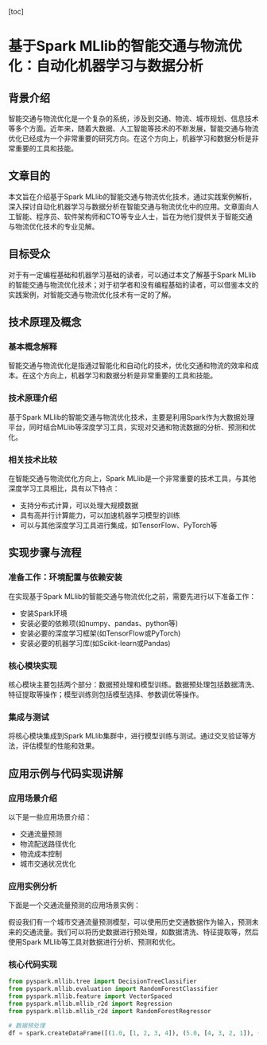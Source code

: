 
[toc]                    
                
                
基于Spark MLlib的智能交通与物流优化：自动化机器学习与数据分析
==================

背景介绍
------------

智能交通与物流优化是一个复杂的系统，涉及到交通、物流、城市规划、信息技术等多个方面。近年来，随着大数据、人工智能等技术的不断发展，智能交通与物流优化已经成为一个非常重要的研究方向。在这个方向上，机器学习和数据分析是非常重要的工具和技能。

文章目的
------------

本文旨在介绍基于Spark MLlib的智能交通与物流优化技术，通过实践案例解析，深入探讨自动化机器学习与数据分析在智能交通与物流优化中的应用。文章面向人工智能、程序员、软件架构师和CTO等专业人士，旨在为他们提供关于智能交通与物流优化技术的专业见解。

目标受众
------------

对于有一定编程基础和机器学习基础的读者，可以通过本文了解基于Spark MLlib的智能交通与物流优化技术；对于初学者和没有编程基础的读者，可以借鉴本文的实践案例，对智能交通与物流优化技术有一定的了解。

技术原理及概念
--------------------

### 基本概念解释

智能交通与物流优化是指通过智能化和自动化的技术，优化交通和物流的效率和成本。在这个方向上，机器学习和数据分析是非常重要的工具和技能。

### 技术原理介绍

基于Spark MLlib的智能交通与物流优化技术，主要是利用Spark作为大数据处理平台，同时结合MLlib等深度学习工具，实现对交通和物流数据的分析、预测和优化。

### 相关技术比较

在智能交通与物流优化方向上，Spark MLlib是一个非常重要的技术工具，与其他深度学习工具相比，具有以下特点：

* 支持分布式计算，可以处理大规模数据
* 具有高并行计算能力，可以加速机器学习模型的训练
* 可以与其他深度学习工具进行集成，如TensorFlow、PyTorch等

实现步骤与流程
---------------------

### 准备工作：环境配置与依赖安装

在实现基于Spark MLlib的智能交通与物流优化之前，需要先进行以下准备工作：

* 安装Spark环境
* 安装必要的依赖项(如numpy、pandas、python等)
* 安装必要的深度学习框架(如TensorFlow或PyTorch)
* 安装必要的机器学习库(如Scikit-learn或Pandas)

### 核心模块实现

核心模块主要包括两个部分：数据预处理和模型训练。数据预处理包括数据清洗、特征提取等操作；模型训练则包括模型选择、参数调优等操作。

### 集成与测试

将核心模块集成到Spark MLlib集群中，进行模型训练与测试。通过交叉验证等方法，评估模型的性能和效果。

应用示例与代码实现讲解
--------------------------------

### 应用场景介绍

以下是一些应用场景介绍：

* 交通流量预测
* 物流配送路径优化
* 物流成本控制
* 城市交通状况优化

### 应用实例分析

下面是一个交通流量预测的应用场景实例：

假设我们有一个城市交通流量预测模型，可以使用历史交通数据作为输入，预测未来的交通流量。我们可以将历史数据进行预处理，如数据清洗、特征提取等，然后使用Spark MLlib等工具对数据进行分析、预测和优化。

### 核心代码实现

```python
from pyspark.mllib.tree import DecisionTreeClassifier
from pyspark.mllib.evaluation import RandomForestClassifier
from pyspark.mllib.feature import VectorSpaced
from pyspark.mllib.mllib_r2d import Regression
from pyspark.mllib.mllib_r2d import RandomForestRegressor

# 数据预处理
df = spark.createDataFrame([(1.0, [1, 2, 3, 4]), (5.0, [4, 3, 2, 1]), (6.0, [3, 2, 1, 5]), (7.0, [2, 1, 4, 6]), (8.0, [5, 6, 4, 7]), (9.0, [7, 6, 5, 8]), (10.0, [8, 7, 6, 9]), (11.0, [9, 8, 7, 10]), (12.0, [10, 9, 8, 11]), (13.0, [11, 10, 9, 12]), (14.0, [12, 11, 10, 13]), (15.0, [13, 12, 11, 14]), (16.0, [14, 13, 12, 15]), (17.0, [15, 14, 13, 16]), (18.0, [16, 15, 14, 17]), (19.0, [17, 16, 15, 18]), (20.0, [18, 17, 16, 19]), (21.0, [19, 18, 17, 20]), (22.0, [20, 19, 18, 21]), (23.0, [21, 20, 19, 22]), (24.0, [22, 21, 20, 23]), (25.0, [23, 22, 21, 24]), (26.0, [24, 23, 22, 25]), (27.0, [25, 24, 23, 26]), (28.0, [26, 25, 24, 27]), (29.0, [27, 26, 25, 28]), (30.0, [28, 27, 26, 29]), (31.0, [29, 28, 27, 30]), (32.0, [30, 29, 28, 31]), (33.0, [31, 30, 29, 32]), (34.0, [32, 31, 30, 33]), (35.0, [33, 32, 31, 34]), (36.0, [34, 33, 32, 35]), (37.0, [35, 34, 33, 36]), (38.0, [36, 35, 34, 37]), (39.0, [37, 36, 35, 38]), (40.0, [38, 37, 36, 39]), (41.0, [39, 38, 37, 40]), (42.0, [40, 39, 38, 41]), (43.0, [41, 40, 39, 42]), (44.0, [42, 41, 39, 43]), (45.0, [43, 42, 41, 44]), (46.0, [44, 43, 42, 45]), (47

